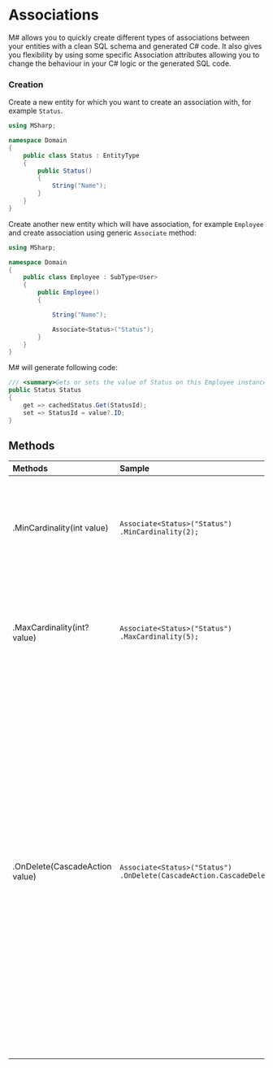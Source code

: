 # Associations
M# allows you to quickly create different types of associations between your entities with a clean SQL schema and generated C# code. It also gives you flexibility by using some specific Association attributes allowing you to change the behaviour in your C# logic or the generated SQL code.

### Creation
Create a new entity for which you want to create an association with, for example `Status`.

```C#
using MSharp;

namespace Domain
{
    public class Status : EntityType
    {
        public Status()
        {
            String("Name");
        }
    }
}
```

Create another new entity which will have association, for example `Employee` and create association using generic `Associate` method:

```C#
using MSharp;

namespace Domain
{
    public class Employee : SubType<User>
    {
        public Employee()
        {

            String("Name");

            Associate<Status>("Status");
        }
    }
}
```

M# will generate following code:

```C#
/// <summary>Gets or sets the value of Status on this Employee instance.</summary>
public Status Status
{
    get => cachedStatus.Get(StatusId);
    set => StatusId = value?.ID;
}
```

## Methods

| Methods     | Sample     | Description      |
|:------------|:-----------------------------------------------------|:-----------------------------------------------------------------------------------------------------------------------------|
| .MinCardinality(int value)             | `Associate<Status>("Status") .MinCardinality(2);`     | Min cardinality will have no effect on the database column definition. M# will generate a new validation rule to make sure that your instance has at least two statuses. |
| .MaxCardinality(int? value)            | `Associate<Status>("Status") .MaxCardinality(5);` | Max cardinality will have no effect on the database column definition. M# will generate a new validation rule to make sure that your instance has not more than five statuses. |
| .OnDelete(CascadeAction value)         | `Associate<Status>("Status") .OnDelete(CascadeAction.CascadeDelete);` | This attribute allows you to define a specific action when the associated instance is deleted. `Throw warning: `This is the default behaviour of the association, the Status cannot be deleted if it is associated to an Employee and a ValidationException is thrown. `Cascade delete:`If the Status is deleted all employees with this status will also be deleted. `Set to null:`If the Status is deleted all employees associated to this Status will have a null status. `Call ReleaseXXX method:`This will allow you to have the full control on the behaviour, in our example you will have to create the method: `public void ReleaseStatus()`. |